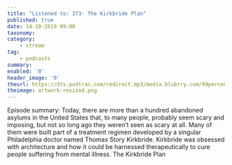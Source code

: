 ```yaml
---
title: "Listened to: 373- The Kirkbride Plan"
published: true
date: 14-10-2019 09:00
taxonomy:
category:
	- stream
tag:
	- podcasts
summary:
enabled: '0'
header_image: '0'
theurl: https://dts.podtrac.com/redirect.mp3/media.blubrry.com/99percentinvisible/dovetail.prxu.org/96/e7e76a21-1914-4324-b88d-4d92da395fd6/01_373_The_Kirkbride_Plan_pt_01.mp3
theimage: artwork-resized.png
--- 
```

Episode summary: Today, there are more than a hundred abandoned asylums in the United States that, to many people, probably seem scary and imposing, but not so long ago they weren’t seen as scary at all. Many of them were built part of a treatment regimen developed by a singular Philadelphia doctor named Thomas Story Kirkbride. Kirkbride was obsessed with architecture and how it could be harnessed therapeutically to cure people suffering from mental illness. The Kirkbride Plan
